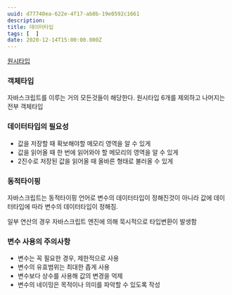 ```yaml
---
uuid: d77740ea-622e-4f17-ab0b-19e0592c1661
description: 
title: 데이터타입
tags: [  ]
date: 2020-12-14T15:00:00.000Z
---
```








[원시타입](%E1%84%83%E1%85%A6%E1%84%8B%E1%85%B5%E1%84%90%E1%85%A5%E1%84%90%E1%85%A1%E1%84%8B%E1%85%B5%E1%86%B8%209121d4991b564c148ff4bf1e8364ebb0/%E1%84%8B%E1%85%AF%E1%86%AB%E1%84%89%E1%85%B5%E1%84%90%E1%85%A1%E1%84%8B%E1%85%B5%E1%86%B8%20929334fc78784e23ae0971b9043e00db.csv)

### 객체타입

자바스크립트를 이루는 거의 모든것들이 해당한다. 원시타입 6개를 제외하고 나머지는 전부 객체타입

### 데이터타입의 필요성

- 값을 저장할 때 확보해야할 메모리 영역을 알 수 있게
- 값을 읽어올 때 한 번에 읽어와야 할 메모리의 영역을 알 수 있게
- 2진수로 저장된 값을 읽어올 때 올바른 형태로 불러올 수 있게

### 동적타이핑

자바스크립트는 동적타이핑 언어로 변수의 데이터타입이 정해진것이 아니라 값에 데이터타입에 따라 변수의 데이터타입이 정해짐.

일부 연산의 경우 자바스크립트 엔진에 의해 묵시적으로 타입변환이 발생함

### 변수 사용의 주의사항

- 변수는 꼭 필요한 경우, 제한적으로 사용
- 변수의 유효범위는 최대한 좁게 사용
- 변수보다 상수를 사용해 값의 변경을 억제
- 변수의 네이밍은 목적이나 의미를 파악할 수 있도록 작성
